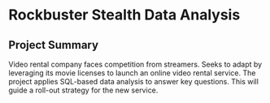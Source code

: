 # Rockbuster Stealth Data Analysis
## Project Summary
Video rental company faces competition from streamers. Seeks to adapt by leveraging its movie licenses to launch an online video rental service. The project applies SQL-based data analysis to answer key questions. This will guide a roll-out strategy for the new service.
